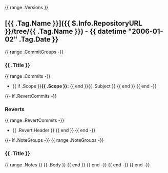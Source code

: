 {{ range .Versions }}
## [{{ .Tag.Name }}]({{ $.Info.RepositoryURL }}/tree/{{ .Tag.Name }}) - {{ datetime "2006-01-02" .Tag.Date }}

{{ range .CommitGroups -}}

### {{ .Title }}

{{ range .Commits -}}

* {{ if .Scope }}**{{ .Scope }}:** {{ end }}{{ .Subject }}
{{ end }}
{{ end -}}

{{- if .RevertCommits -}}

### Reverts

{{ range .RevertCommits -}}

* {{ .Revert.Header }}
{{ end }}
{{ end -}}

{{- if .NoteGroups -}}
{{ range .NoteGroups -}}

### {{ .Title }}

{{ range .Notes }}
{{ .Body }}
{{ end }}
{{ end -}}
{{ end -}}
{{ end -}}
